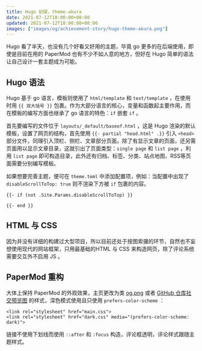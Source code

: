 ```yaml
---
title: Hugo 初探，theme-akura
date: 2021-07-12T18:00:00+08:00
updated: 2021-07-12T18:00:00+08:00
images: ["images/og/achievement-story/hugo-theme-akura.png"]
---
```


Hugo 看了半天，也没有几个好看又好用的主题，毕竟 go 更多的在后端使用，即使是目前在用的 PaperMod 也有不少不如人意的地方，但好在 Hugo 简单的语法让自己设计一套主题成为可能。<!--more-->

## Hugo 语法

Hugo 基于 go 语言，模板则使用了 `html/template` 和 `text/template` ，在使用时用 `{{ 双大括号 }}` 包裹。作为大部分语言的核心，变量和函数起主要作用，而在模板的编写方面也继承了 go 语言的特色：`if` 嵌套 `if` 。

首先要编写的文件位于 `layouts/_default/baseof.html` ，这是 Hugo 渲染的默认模板，设置了网页的结构，首先使用 `{{- partial "head.html" .}}` 引入 `<head>` 部分文件，同理引入顶栏、侧栏、文章部分页面。除了有显示文章的页面，还另需页面用以显示文章目录，这就引出了页面类型：`single page` 和 `list page` ，利用 `list page` 即可构造目录，此外还有归档、标签、分类、站点地图、RSS等页面需要分别编写模板。

如果想要完善主题，便可在 `theme.toml` 中添加配置项，例如：当配置中出现了 `disableScrollToTop: true` 则不渲染下方被 `if` 包裹的内容。

```
{{- if (not .Site.Params.disableScrollToTop) }}

{{- end }}
```

## HTML 与 CSS

因为并没有详细的构建过大型项目，所以目前还处于按图索骥的环节，自然也不妄想使用现代的网站框架，只用最基础的HTML 与 CSS 来构造网页，除了评论系统需要交互外不启用 JS 。

## PaperMod 重构

大体上保持 PaperMod 的外观效果，主页更改为类 [og.png](https://404gle.cn/images/og.png) 或者 [GitHub 仓库社交预览图](https://opengraph.githubassets.com/200a992730df60f592c31f8de7f19379ed60bda3016706ac2b4273fe879631a1/akuraito/blog) 的样式，深色模式使用且只使用 `prefers-color-scheme` ：

```
<link rel="stylesheet" href="main.css">
<link rel="stylesheet" href="dark.css" media="(prefers-color-scheme: dark)">
```

链接不使用下划线而使用 `::after` 和 `:focus` 构造，评论框透明，评论样式跟随主题样式。

